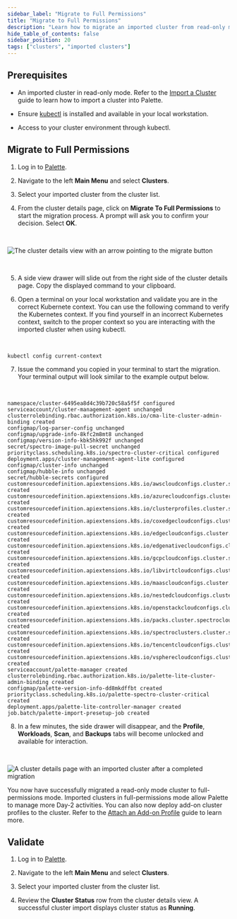 ```yaml
---
sidebar_label: "Migrate to Full Permissions"
title: "Migrate to Full Permissions"
description: "Learn how to migrate an imported cluster from read-only mode to full-permissions mode."
hide_table_of_contents: false
sidebar_position: 20
tags: ["clusters", "imported clusters"]
---
```


## Prerequisites

* An imported cluster in read-only mode. Refer to the [Import a Cluster](/clusters/imported-clusters/cluster-import) guide to learn how to import a cluster into Palette.


* Ensure [kubectl](https://kubernetes.io/docs/tasks/tools/) is installed and available in your local workstation.


- Access to your cluster environment through kubectl. 


## Migrate to Full Permissions

1. Log in to [Palette](https://spectrocloud.com).


2. Navigate to the left **Main Menu** and select **Clusters**.



3. Select your imported cluster from the cluster list.


4. From the cluster details page, click on **Migrate To Full Permissions** to start the migration process. A prompt will ask you to confirm your decision. Select **OK**.

  <br />

  ![The cluster details view with an arrow pointing to the migrate button](/clusters_imported-clusters_migrate-full-permissions_cluster-details-page.png)

  <br />

5. A side view drawer will slide out from the right side of the cluster details page. Copy the displayed command to your clipboard.



6. Open a terminal on your local workstation and validate you are in the correct Kubernete context. You can use the following command to verify the Kubernetes context. If you find yourself in an incorrect Kubernetes context, switch to the proper context so you are interacting with the imported cluster when using kubectl.

  <br />

  ```shell
  kubectl config current-context
  ```

7. Issue the command you copied in your terminal to start the migration. Your terminal output will look similar to the example output below.

  <br />

  ```hideClipboard shell
  namespace/cluster-6495ea8d4c39b720c58a5f5f configured
  serviceaccount/cluster-management-agent unchanged
  clusterrolebinding.rbac.authorization.k8s.io/cma-lite-cluster-admin-binding created
  configmap/log-parser-config unchanged
  configmap/upgrade-info-8kfc2m8mt8 unchanged
  configmap/version-info-kbk5hk992f unchanged
  secret/spectro-image-pull-secret unchanged
  priorityclass.scheduling.k8s.io/spectro-cluster-critical configured
  deployment.apps/cluster-management-agent-lite configured
  configmap/cluster-info unchanged
  configmap/hubble-info unchanged
  secret/hubble-secrets configured
  customresourcedefinition.apiextensions.k8s.io/awscloudconfigs.cluster.spectrocloud.com created
  customresourcedefinition.apiextensions.k8s.io/azurecloudconfigs.cluster.spectrocloud.com created
  customresourcedefinition.apiextensions.k8s.io/clusterprofiles.cluster.spectrocloud.com created
  customresourcedefinition.apiextensions.k8s.io/coxedgecloudconfigs.cluster.spectrocloud.com created
  customresourcedefinition.apiextensions.k8s.io/edgecloudconfigs.cluster.spectrocloud.com created
  customresourcedefinition.apiextensions.k8s.io/edgenativecloudconfigs.cluster.spectrocloud.com created
  customresourcedefinition.apiextensions.k8s.io/gcpcloudconfigs.cluster.spectrocloud.com created
  customresourcedefinition.apiextensions.k8s.io/libvirtcloudconfigs.cluster.spectrocloud.com created
  customresourcedefinition.apiextensions.k8s.io/maascloudconfigs.cluster.spectrocloud.com created
  customresourcedefinition.apiextensions.k8s.io/nestedcloudconfigs.cluster.spectrocloud.com created
  customresourcedefinition.apiextensions.k8s.io/openstackcloudconfigs.cluster.spectrocloud.com created
  customresourcedefinition.apiextensions.k8s.io/packs.cluster.spectrocloud.com created
  customresourcedefinition.apiextensions.k8s.io/spectroclusters.cluster.spectrocloud.com created
  customresourcedefinition.apiextensions.k8s.io/tencentcloudconfigs.cluster.spectrocloud.com created
  customresourcedefinition.apiextensions.k8s.io/vspherecloudconfigs.cluster.spectrocloud.com created
  serviceaccount/palette-manager created
  clusterrolebinding.rbac.authorization.k8s.io/palette-lite-cluster-admin-binding created
  configmap/palette-version-info-dd8mkdffbt created
  priorityclass.scheduling.k8s.io/palette-spectro-cluster-critical created
  deployment.apps/palette-lite-controller-manager created
  job.batch/palette-import-presetup-job created
  ```

  
8. In a few minutes, the side drawer will disappear, and the **Profile**, **Workloads**, **Scan**, and **Backups** tabs will become unlocked and available for interaction.

  <br />

  ![A cluster details page with an imported cluster after a completed migration](/clusters_imported-clusters_migrate-full-permissions_cluster-details-page-import-complete.png)


You now have successfully migrated a read-only mode cluster to full-permissions mode. Imported clusters in full-permissions mode allow Palette to manage more Day-2 activities. You can also now deploy add-on cluster profiles to the cluster. Refer to the [Attach an Add-on Profile](/clusters/imported-clusters/attach-add-on-profile) guide to learn more.

## Validate

1. Log in to [Palette](https://spectrocloud.com).


2. Navigate to the left **Main Menu** and select **Clusters**.


3. Select your imported cluster from the cluster list.


4. Review the **Cluster Status** row from the cluster details view. A successful cluster import displays cluster status as **Running**.
